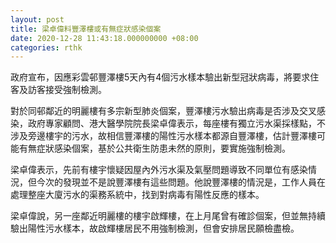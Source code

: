 ```yaml
---
layout: post
title: 梁卓偉料豐澤樓或有無症狀感染個案
date: 2020-12-28 11:43:18.000000000 +08:00
categories: rthk
---
```


政府宣布，因應彩雲邨豐澤樓5天內有4個污水樣本驗出新型冠狀病毒，將要求住客及訪客接受強制檢測。

對於同邨鄰近的明麗樓有多宗新型肺炎個案，豐澤樓污水驗出病毒是否涉及交叉感染，政府專家顧問、港大醫學院院長梁卓偉表示，每座樓有獨立污水渠採樣點，不涉及旁邊樓宇的污水，故相信豐澤樓的陽性污水樣本都源自豐澤樓，估計豐澤樓可能有無症狀感染個案，基於公共衛生防患未然的原則，要實施強制檢測。

梁卓偉表示，先前有樓宇懷疑因屋內外污水渠及氣壓問題導致不同單位有感染情況，但今次的發現並不是說豐澤樓有這些問題。他說豐澤樓的情況是，工作人員在處理整座大廈污水的渠務系統中，找到對病毒有陽性反應的樣本。

梁卓偉說，另一座鄰近明麗樓的樓宇啟輝樓，在上月尾曾有確診個案，但並無持續驗出陽性污水樣本，故啟輝樓居民不用強制檢測，但會安排居民願檢盡檢。
